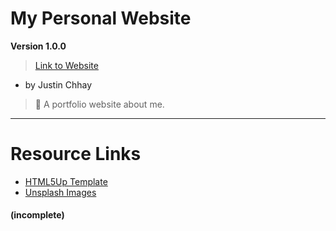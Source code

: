 # My Personal Website
**Version 1.0.0**
> [Link to Website](https://justin-chhay.github.io/)

* by Justin Chhay
>👋 A portfolio website about me.

*** 
# Resource Links
* [HTML5Up Template](https://html5up.net/)
* [Unsplash Images](https://unsplash.com/)

#### (incomplete)

